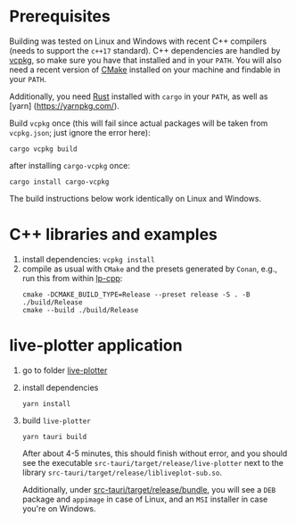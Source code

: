 # Prerequisites

Building was tested on Linux and Windows with recent C++ compilers (needs to support the `c++17` standard). C++
dependencies are handled by [vcpkg](https://vcpkg.io/en/), so make sure you have that installed and in your `PATH`. You
will also need a recent version of [CMake](https://cmake.org/) installed on your machine and findable in your `PATH`.

Additionally, you need [Rust](https://www.rust-lang.org/) installed with `cargo` in your `PATH`, as well as [yarn]
(https://yarnpkg.com/).

Build `vcpkg` once (this will fail since actual packages will be taken from `vcpkg.json`; just ignore the error here):

```shell
cargo vcpkg build
```

after installing `cargo-vcpkg` once:

```shell
cargo install cargo-vcpkg
```

The build instructions below work identically on Linux and Windows.

# C++ libraries and examples

1. install dependencies: `vcpkg install`
2. compile as usual with `CMake` and the presets generated by `Conan`, e.g., run this from within [lp-cpp](../lp-cpp):
   ```shell
   cmake -DCMAKE_BUILD_TYPE=Release --preset release -S . -B ./build/Release
   cmake --build ./build/Release
   ```

# live-plotter application

1. go to folder [live-plotter](../live-plotter)
2. install dependencies
   ```shell
   yarn install
   ```
3. build `live-plotter`
   ```shell
   yarn tauri build
   ```
   After about 4-5 minutes, this should finish without error, and you should see the executable
   `src-tauri/target/release/live-plotter` next to the library `src-tauri/target/release/libliveplot-sub.so`.

   Additionally, under [src-tauri/target/release/bundle](../live-plotter/src-tauri/target/release/bundle), you will
   see a `DEB` package and `appimage` in case of Linux, and an `MSI` installer in case you're on Windows.